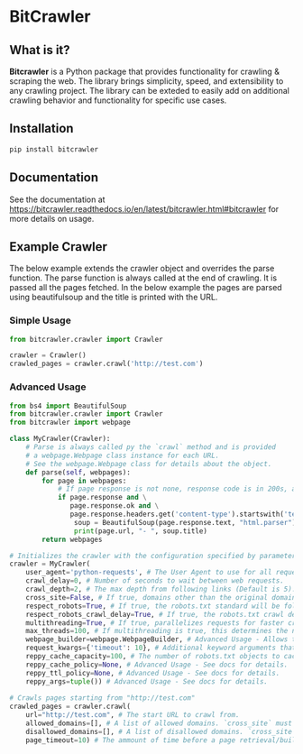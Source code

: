 # BitCrawler
## What is it?
**Bitcrawler** is a Python package that provides functionality for crawling & scraping the web. The library brings simplicity, speed, and extensibility to any crawling project.
The library can be exteded to easily add on additional crawling behavior and functionality for specific use cases.


## Installation
```sh
pip install bitcrawler
```

## Documentation

See the documentation at https://bitcrawler.readthedocs.io/en/latest/bitcrawler.html#bitcrawler for more details on usage.

## Example Crawler
The below example extends the crawler object and overrides the parse function.
The parse function is always called at the end of crawling. It is passed all the pages fetched.
In the below example the pages are parsed using beautifulsoup and the title is printed with the URL.

### Simple Usage

```py
from bitcrawler.crawler import Crawler

crawler = Crawler()
crawled_pages = crawler.crawl('http://test.com')

```

### Advanced Usage


```py
from bs4 import BeautifulSoup
from bitcrawler.crawler import Crawler
from bitcrawler import webpage

class MyCrawler(Crawler):
    # Parse is always called py the `crawl` method and is provided
    # a webpage.Webpage class instance for each URL.
    # See the webpage.Webpage class for details about the object.
    def parse(self, webpages):
        for page in webpages:
            # If page response is not none, response code is in 200s, and document is html.
            if page.response and \
               page.response.ok and \
               page.response.headers.get('content-type').startswith('text/html'):
                soup = BeautifulSoup(page.response.text, "html.parser")
                print(page.url, "- ", soup.title) 
        return webpages

# Initializes the crawler with the configuration specified by parameters.
crawler = MyCrawler(
    user_agent='python-requests', # The User Agent to use for all requests.
    crawl_delay=0, # Number of seconds to wait between web requests.
    crawl_depth=2, # The max depth from following links (Default is 5).
    cross_site=False, # If true, domains other than the original domain can be crawled.
    respect_robots=True, # If true, the robots.txt standard will be followed.
    respect_robots_crawl_delay=True, # If true, the robots.txt crawl delay will be followed.
    multithreading=True, # If true, parallelizes requests for faster crawling.
    max_threads=100, # If multithreading is true, this determines the number of threads.
    webpage_builder=webpage.WebpageBuilder, # Advanced Usage - Allows the WebpageBuilder class to be overridden to allow modificaion.
    request_kwargs={'timeout': 10}, # Additional keyword arguments that you would like to pass into any request made.
    reppy_cache_capacity=100, # The number of robots.txt objects to cache. Eliminates the need to fetch robots.txt file many times.
    reppy_cache_policy=None, # Advanced Usage - See docs for details.
    reppy_ttl_policy=None, # Advanced Usage - See docs for details.
    reppy_args=tuple()) # Advanced Usage - See docs for details.
 
# Crawls pages starting from "http://test.com"
crawled_pages = crawler.crawl(
    url="http://test.com", # The start URL to crawl from.
    allowed_domains=[], # A list of allowed domains. `cross_site` must be True. Ex. ['python.org',...]
    disallowed_domains=[], # A list of disallowed domains. `cross_site` must be True and `allowed_domains` empty.
    page_timeout=10) # The ammount of time before a page retrieval/build times out.
 
```

